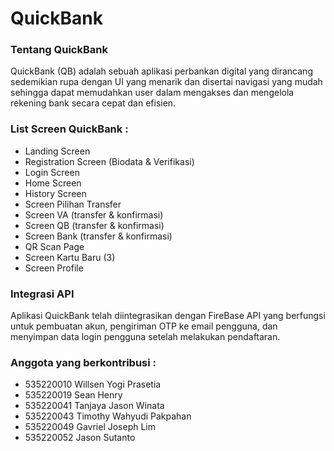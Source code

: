 # QuickBank

### Tentang QuickBank
QuickBank (QB) adalah sebuah aplikasi perbankan digital yang dirancang sedemikian rupa dengan UI yang menarik dan disertai navigasi yang mudah sehingga dapat memudahkan user dalam mengakses dan mengelola rekening bank secara cepat dan efisien.

### List Screen QuickBank :
- Landing Screen
- Registration Screen (Biodata & Verifikasi)
- Login Screen
- Home Screen
- History Screen
- Screen Pilihan Transfer
- Screen VA (transfer & konfirmasi)
- Screen QB (transfer & konfirmasi)
- Screen Bank (transfer & konfirmasi)
- QR Scan Page
- Screen Kartu Baru (3)
- Screen Profile

### Integrasi API
Aplikasi QuickBank telah diintegrasikan dengan FireBase API yang berfungsi untuk pembuatan akun, pengiriman OTP ke email pengguna, dan menyimpan data login pengguna setelah melakukan pendaftaran.

### Anggota yang berkontribusi :
- 535220010 Willsen Yogi Prasetia
- 535220019 Sean Henry
- 535220041 Tanjaya Jason Winata
- 535220043 Timothy Wahyudi Pakpahan
- 535220049 Gavriel Joseph Lim
- 535220052 Jason Sutanto


